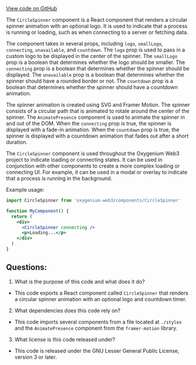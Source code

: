 [View code on GitHub](https://github.com/oxygenium/oxygenium-web3/packages/web3-react/src/components/ConnectModal/ConnectWithInjector/CircleSpinner/index.tsx)

The `CircleSpinner` component is a React component that renders a circular spinner animation with an optional logo. It is used to indicate that a process is running or loading, such as when connecting to a server or fetching data. 

The component takes in several props, including `logo`, `smallLogo`, `connecting`, `unavailable`, and `countdown`. The `logo` prop is used to pass in a custom logo to be displayed in the center of the spinner. The `smallLogo` prop is a boolean that determines whether the logo should be smaller. The `connecting` prop is a boolean that determines whether the spinner should be displayed. The `unavailable` prop is a boolean that determines whether the spinner should have a rounded border or not. The `countdown` prop is a boolean that determines whether the spinner should have a countdown animation.

The spinner animation is created using SVG and Framer Motion. The spinner consists of a circular path that is animated to rotate around the center of the spinner. The `AnimatePresence` component is used to animate the spinner in and out of the DOM. When the `connecting` prop is true, the spinner is displayed with a fade-in animation. When the `countdown` prop is true, the spinner is displayed with a countdown animation that fades out after a short duration.

The `CircleSpinner` component is used throughout the Oxygenium Web3 project to indicate loading or connecting states. It can be used in conjunction with other components to create a more complex loading or connecting UI. For example, it can be used in a modal or overlay to indicate that a process is running in the background. 

Example usage:

```jsx
import CircleSpinner from 'oxygenium-web3/components/CircleSpinner'

function MyComponent() {
  return (
    <div>
      <CircleSpinner connecting />
      <p>Loading...</p>
    </div>
  )
}
```
## Questions: 
 1. What is the purpose of this code and what does it do?
- This code exports a React component called `CircleSpinner` that renders a circular spinner animation with an optional logo and countdown timer.

2. What dependencies does this code rely on?
- This code imports several components from a file located at `./styles` and the `AnimatePresence` component from the `framer-motion` library.

3. What license is this code released under?
- This code is released under the GNU Lesser General Public License, version 3 or later.